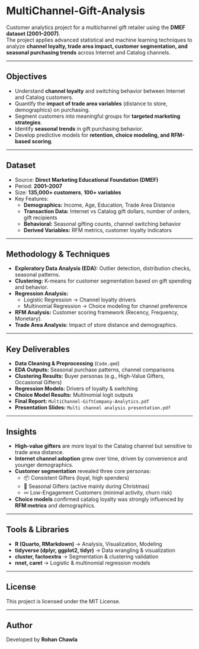 # MultiChannel-Gift-Analysis

Customer analytics project for a multichannel gift retailer using the **DMEF dataset (2001–2007)**.  
The project applies advanced statistical and machine learning techniques to analyze **channel loyalty, trade area impact, customer segmentation, and seasonal purchasing trends** across Internet and Catalog channels.  

---

## Objectives
- Understand **channel loyalty** and switching behavior between Internet and Catalog customers.  
- Quantify the **impact of trade area variables** (distance to store, demographics) on purchasing.  
- Segment customers into meaningful groups for **targeted marketing strategies**.  
- Identify **seasonal trends** in gift purchasing behavior.  
- Develop predictive models for **retention, choice modeling, and RFM-based scoring**.  

---

## Dataset
- Source: **Direct Marketing Educational Foundation (DMEF)**  
- Period: **2001–2007**  
- Size: **135,000+ customers**, **100+ variables**  
- Key Features:  
  - **Demographics:** Income, Age, Education, Trade Area Distance  
  - **Transaction Data:** Internet vs Catalog gift dollars, number of orders, gift recipients  
  - **Behavioral:** Seasonal gifting counts, channel switching behavior  
  - **Derived Variables:** RFM metrics, customer loyalty indicators  

---

## Methodology & Techniques
- **Exploratory Data Analysis (EDA):** Outlier detection, distribution checks, seasonal patterns.  
- **Clustering:** K-means for customer segmentation based on gift spending and behavior.  
- **Regression Analysis:**  
  - Logistic Regression → Channel loyalty drivers  
  - Multinomial Regression → Choice modeling for channel preference  
- **RFM Analysis:** Customer scoring framework (Recency, Frequency, Monetary).  
- **Trade Area Analysis:** Impact of store distance and demographics.  

---

## Key Deliverables
- **Data Cleaning & Preprocessing** (`Code.qmd`)  
- **EDA Outputs:** Seasonal purchase patterns, channel comparisons  
- **Clustering Results:** Buyer personas (e.g., High-Value Gifters, Occasional Gifters)  
- **Regression Models:** Drivers of loyalty & switching  
- **Choice Model Results:** Multinomial logit outputs  
- **Final Report:** `MultiChannel-GiftCompany-Analytics.pdf`  
- **Presentation Slides:** `Multi channel analysis presentation.pdf`  

---

## Insights
- **High-value gifters** are more loyal to the Catalog channel but sensitive to trade area distance.  
- **Internet channel adoption** grew over time, driven by convenience and younger demographics.  
- **Customer segmentation** revealed three core personas:  
  - 📦 Consistent Gifters (loyal, high spenders)  
  - 🎁 Seasonal Gifters (active mainly during Christmas)  
  - 💤 Low-Engagement Customers (minimal activity, churn risk)  
- **Choice models** confirmed catalog loyalty was strongly influenced by **RFM metrics** and demographics.  

---

## Tools & Libraries
- **R (Quarto, RMarkdown)** → Analysis, Visualization, Modeling  
- **tidyverse (dplyr, ggplot2, tidyr)** → Data wrangling & visualization  
- **cluster, factoextra** → Segmentation & clustering validation  
- **nnet, caret** → Logistic & multinomial regression models  

---

## License
This project is licensed under the MIT License.  

---

## Author
Developed by **Rohan Chawla**

